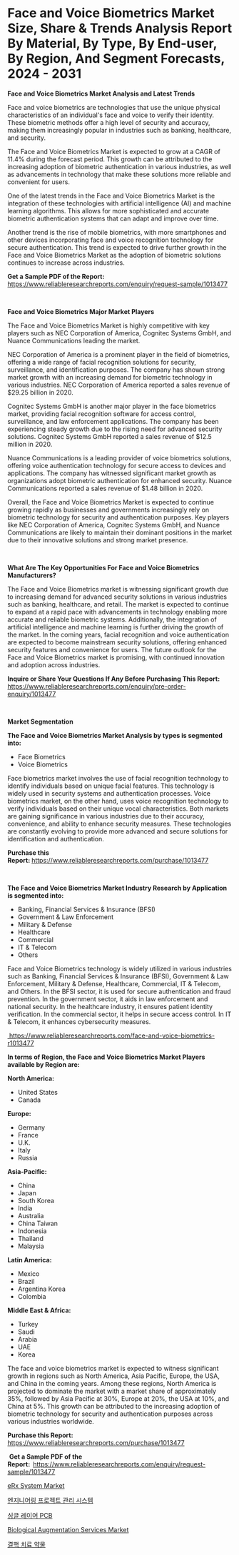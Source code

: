 <p><h1>Face and Voice Biometrics Market Size, Share & Trends Analysis Report By Material, By Type, By End-user, By Region, And Segment Forecasts, 2024 - 2031</h1></p><p><strong>Face and Voice Biometrics Market Analysis and Latest Trends</strong></p>
<p><p>Face and voice biometrics are technologies that use the unique physical characteristics of an individual's face and voice to verify their identity. These biometric methods offer a high level of security and accuracy, making them increasingly popular in industries such as banking, healthcare, and security.</p><p>The Face and Voice Biometrics Market is expected to grow at a CAGR of 11.4% during the forecast period. This growth can be attributed to the increasing adoption of biometric authentication in various industries, as well as advancements in technology that make these solutions more reliable and convenient for users.</p><p>One of the latest trends in the Face and Voice Biometrics Market is the integration of these technologies with artificial intelligence (AI) and machine learning algorithms. This allows for more sophisticated and accurate biometric authentication systems that can adapt and improve over time.</p><p>Another trend is the rise of mobile biometrics, with more smartphones and other devices incorporating face and voice recognition technology for secure authentication. This trend is expected to drive further growth in the Face and Voice Biometrics Market as the adoption of biometric solutions continues to increase across industries.</p></p>
<p><strong>Get a Sample PDF of the Report:&nbsp;</strong> <a href="https://www.reliableresearchreports.com/enquiry/request-sample/1013477">https://www.reliableresearchreports.com/enquiry/request-sample/1013477</a></p>
<p>&nbsp;</p>
<p><strong>Face and Voice Biometrics Major Market Players</strong></p>
<p><p>The Face and Voice Biometrics Market is highly competitive with key players such as NEC Corporation of America, Cognitec Systems GmbH, and Nuance Communications leading the market. </p><p>NEC Corporation of America is a prominent player in the field of biometrics, offering a wide range of facial recognition solutions for security, surveillance, and identification purposes. The company has shown strong market growth with an increasing demand for biometric technology in various industries. NEC Corporation of America reported a sales revenue of $29.25 billion in 2020.</p><p>Cognitec Systems GmbH is another major player in the face biometrics market, providing facial recognition software for access control, surveillance, and law enforcement applications. The company has been experiencing steady growth due to the rising need for advanced security solutions. Cognitec Systems GmbH reported a sales revenue of $12.5 million in 2020.</p><p>Nuance Communications is a leading provider of voice biometrics solutions, offering voice authentication technology for secure access to devices and applications. The company has witnessed significant market growth as organizations adopt biometric authentication for enhanced security. Nuance Communications reported a sales revenue of $1.48 billion in 2020.</p><p>Overall, the Face and Voice Biometrics Market is expected to continue growing rapidly as businesses and governments increasingly rely on biometric technology for security and authentication purposes. Key players like NEC Corporation of America, Cognitec Systems GmbH, and Nuance Communications are likely to maintain their dominant positions in the market due to their innovative solutions and strong market presence.</p></p>
<p>&nbsp;</p>
<p><strong>What Are The Key Opportunities For Face and Voice Biometrics Manufacturers?</strong></p>
<p><p>The Face and Voice Biometrics market is witnessing significant growth due to increasing demand for advanced security solutions in various industries such as banking, healthcare, and retail. The market is expected to continue to expand at a rapid pace with advancements in technology enabling more accurate and reliable biometric systems. Additionally, the integration of artificial intelligence and machine learning is further driving the growth of the market. In the coming years, facial recognition and voice authentication are expected to become mainstream security solutions, offering enhanced security features and convenience for users. The future outlook for the Face and Voice Biometrics market is promising, with continued innovation and adoption across industries.</p></p>
<p><strong>Inquire or Share Your Questions If Any Before Purchasing This Report:</strong> <a href="https://www.reliableresearchreports.com/enquiry/pre-order-enquiry/1013477">https://www.reliableresearchreports.com/enquiry/pre-order-enquiry/1013477</a></p>
<p>&nbsp;</p>
<p><strong>Market Segmentation</strong></p>
<p><strong>The Face and Voice Biometrics Market Analysis by types is segmented into:</strong></p>
<p><ul><li>Face Biometrics</li><li>Voice Biometrics</li></ul></p>
<p><p>Face biometrics market involves the use of facial recognition technology to identify individuals based on unique facial features. This technology is widely used in security systems and authentication processes. Voice biometrics market, on the other hand, uses voice recognition technology to verify individuals based on their unique vocal characteristics. Both markets are gaining significance in various industries due to their accuracy, convenience, and ability to enhance security measures. These technologies are constantly evolving to provide more advanced and secure solutions for identification and authentication.</p></p>
<p><strong>Purchase this Report:&nbsp;</strong><a href="https://www.reliableresearchreports.com/purchase/1013477">https://www.reliableresearchreports.com/purchase/1013477</a></p>
<p>&nbsp;</p>
<p><strong>The Face and Voice Biometrics Market Industry Research by Application is segmented into:</strong></p>
<p><ul><li>Banking, Financial Services & Insurance (BFSI)</li><li>Government & Law Enforcement</li><li>Military & Defense</li><li>Healthcare</li><li>Commercial</li><li>IT & Telecom</li><li>Others</li></ul></p>
<p><p>Face and Voice Biometrics technology is widely utilized in various industries such as Banking, Financial Services & Insurance (BFSI), Government & Law Enforcement, Military & Defense, Healthcare, Commercial, IT & Telecom, and Others. In the BFSI sector, it is used for secure authentication and fraud prevention. In the government sector, it aids in law enforcement and national security. In the healthcare industry, it ensures patient identity verification. In the commercial sector, it helps in secure access control. In IT & Telecom, it enhances cybersecurity measures.</p></p>
<p><a href="https://www.reliableresearchreports.com/face-and-voice-biometrics-r1013477">&nbsp;https://www.reliableresearchreports.com/face-and-voice-biometrics-r1013477</a></p>
<p><strong>In terms of Region, the Face and Voice Biometrics Market Players available by Region are:</strong></p>
<p>
    <p> <strong> North America: </strong>
        <ul>
            <li>United States</li>
            <li>Canada</li>
        </ul>
        </p> 
    <p> <strong> Europe: </strong>
        <ul>
            <li>Germany</li>
            <li>France</li>
            <li>U.K.</li>
            <li>Italy</li>
            <li>Russia</li>
        </ul>
        </p> 
    <p> <strong> Asia-Pacific: </strong>
        <ul>
            <li>China</li>
            <li>Japan</li>
            <li>South Korea</li>
            <li>India</li>
            <li>Australia</li>
            <li>China Taiwan</li>
            <li>Indonesia</li>
            <li>Thailand</li>
            <li>Malaysia</li>
        </ul>
        </p> 
    <p> <strong> Latin America: </strong>
        <ul>
            <li>Mexico</li>
            <li>Brazil</li>
            <li>Argentina Korea</li>
            <li>Colombia</li>
        </ul>
        </p> 
    <p> <strong> Middle East & Africa: </strong>
        <ul>
            <li>Turkey</li>
            <li>Saudi</li>
            <li>Arabia</li>
            <li>UAE</li>
            <li>Korea</li>
        </ul>
    </p>
    </p>
<p><p>The face and voice biometrics market is expected to witness significant growth in regions such as North America, Asia Pacific, Europe, the USA, and China in the coming years. Among these regions, North America is projected to dominate the market with a market share of approximately 35%, followed by Asia Pacific at 30%, Europe at 20%, the USA at 10%, and China at 5%. This growth can be attributed to the increasing adoption of biometric technology for security and authentication purposes across various industries worldwide.</p></p>
<p><strong>Purchase this Report: </strong><a href="https://www.reliableresearchreports.com/purchase/1013477">https://www.reliableresearchreports.com/purchase/1013477</a></p>
<p>&nbsp;<strong>Get a Sample PDF of the Report:&nbsp;&nbsp;</strong><a href="https://www.reliableresearchreports.com/enquiry/request-sample/1013477">https://www.reliableresearchreports.com/enquiry/request-sample/1013477</a></p>
<p><strong></strong></p>
<p><p><a href="https://github.com/wusalecollins540tpqoz/Market-Research-Report-List-2/blob/main/erx-system-market.md">eRx System Market</a></p><p><a href="https://medium.com/@aidenreinger/%EA%B3%B5%ED%95%99-%ED%94%84%EB%A1%9C%EC%A0%9D%ED%8A%B8-%EA%B4%80%EB%A6%AC-%EC%8B%9C%EC%8A%A4%ED%85%9C-%EC%8B%9C%EC%9E%A5-%EA%B2%BD%EC%9F%81-%EB%B6%84%EC%84%9D-%EC%8B%9C%EC%9E%A5-%EB%8F%99%ED%96%A5-%EB%B0%8F-2031%EB%85%84%EA%B9%8C%EC%A7%80%EC%9D%98-%EC%98%88%EC%B8%A1-53b03067e57f">엔지니어링 프로젝트 관리 시스템</a></p><p><a href="https://medium.com/@kellylyncyh543964/%EC%8B%B1%EA%B8%80-%EB%A0%88%EC%9D%B4%EC%96%B4-pcb-%EC%8B%9C%EC%9E%A5-%EA%B7%9C%EB%AA%A8%EB%8A%94-%EA%B8%80%EB%A1%9C%EB%B2%8C-%EC%82%B0%EC%97%85%EC%97%90%EC%84%9C-%EC%B5%9C%EC%A0%81%EC%9D%98-%EB%A7%88%EC%BC%80%ED%8C%85-%EC%B1%84%EB%84%90%EC%9D%84-%EB%82%98%ED%83%80%EB%83%85%EB%8B%88%EB%8B%A4-52b11a0364f7">싱글 레이어 PCB</a></p><p><a href="https://www.linkedin.com/pulse/biological-augmentation-services-market-insight-trends-growth-3glde">Biological Augmentation Services Market</a></p><p><a href="https://github.com/royErdmtyan906778/Market-Research-Report-List-1/blob/main/140760151729.md">결핵 치료 약물</a></p></p>